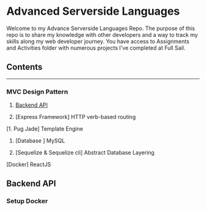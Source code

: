 # Advanced Serverside Languages

<p>Welcome to my Advance Serverside Languages Repo. The purpose of this repo is to share my knowledge with other developers and a way to track my skills along my web developer journey. You have access to Assignments and Activities folder with numerous projects I've completed at Full Sail. </p>

## Contents

---

### MVC Design Pattern

1. [Backend API](#backend-api)

1. [Express Framework] HTTP verb-based routing

[1. Pug Jade] Template Engine

1. [Database ] MySQL

1. [Sequelize & Sequelize cli] Abstract Database Layering

[Docker] ReactJS

## Backend API

### Setup Docker
